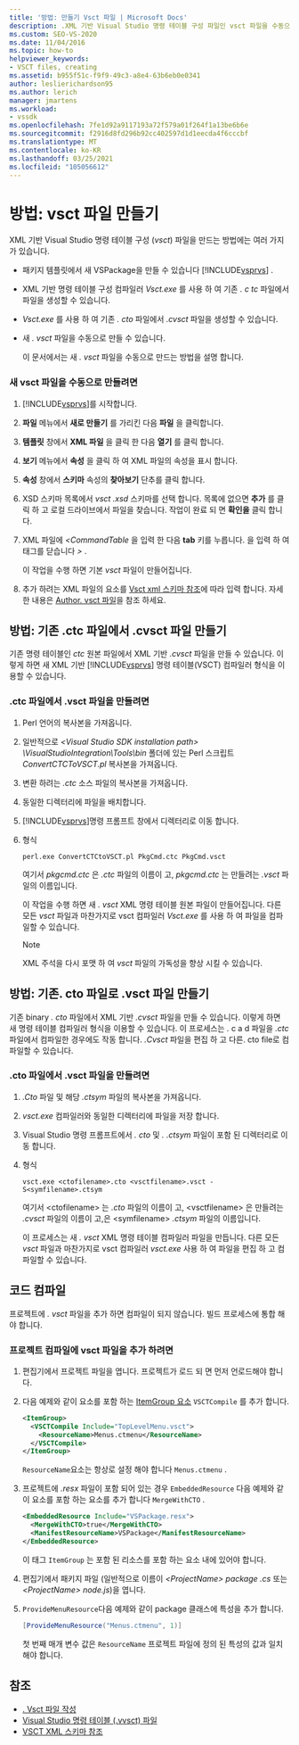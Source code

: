 ```yaml
---
title: '방법: 만들기 Vsct 파일 | Microsoft Docs'
description: .XML 기반 Visual Studio 명령 테이블 구성 파일인 vsct 파일을 수동으로 만드는 방법에 대해 알아봅니다.
ms.custom: SEO-VS-2020
ms.date: 11/04/2016
ms.topic: how-to
helpviewer_keywords:
- VSCT files, creating
ms.assetid: b955f51c-f9f9-49c3-a8e4-63b6eb0e0341
author: leslierichardson95
ms.author: lerich
manager: jmartens
ms.workload:
- vssdk
ms.openlocfilehash: 7fe1d92a9117193a72f579a01f264f1a13be6b6e
ms.sourcegitcommit: f2916d8fd296b92cc402597d1d1eecda4f6cccbf
ms.translationtype: MT
ms.contentlocale: ko-KR
ms.lasthandoff: 03/25/2021
ms.locfileid: "105056612"
---
```

# <a name="how-to-create-a-vsct-file"></a>방법: vsct 파일 만들기

XML 기반 Visual Studio 명령 테이블 구성 (*vsct*) 파일을 만드는 방법에는 여러 가지가 있습니다.

- 패키지 템플릿에서 새 VSPackage을 만들 수 있습니다 [!INCLUDE[vsprvs](../../code-quality/includes/vsprvs_md.md)] .

- XML 기반 명령 테이블 구성 컴파일러 *Vsct.exe* 를 사용 하 여 기존 *. c tc* 파일에서 파일을 생성할 수 있습니다.

- *Vsct.exe* 를 사용 하 여 기존 *. cto* 파일에서 *.cvsct* 파일을 생성할 수 있습니다.

- 새 *. vsct* 파일을 수동으로 만들 수 있습니다.

  이 문서에서는 새 *. vsct* 파일을 수동으로 만드는 방법을 설명 합니다.

### <a name="to-manually-create-a-new-vsct-file"></a>새 vsct 파일을 수동으로 만들려면

1. [!INCLUDE[vsprvs](../../code-quality/includes/vsprvs_md.md)]를 시작합니다.

2. **파일** 메뉴에서 **새로 만들기** 를 가리킨 다음 **파일** 을 클릭합니다.

3. **템플릿** 창에서 **XML 파일** 을 클릭 한 다음 **열기** 를 클릭 합니다.

4. **보기** 메뉴에서 **속성** 을 클릭 하 여 XML 파일의 속성을 표시 합니다.

5. **속성** 창에서 **스키마** 속성의 **찾아보기** 단추를 클릭 합니다.

6. XSD 스키마 목록에서 *vsct .xsd* 스키마를 선택 합니다. 목록에 없으면 **추가** 를 클릭 하 고 로컬 드라이브에서 파일을 찾습니다. 작업이 완료 되 면 **확인을** 클릭 합니다.

7. XML 파일에 *<CommandTable* 을 입력 한 다음 **tab** 키를 누릅니다. 을 입력 하 여 태그를 닫습니다 *>* .

    이 작업을 수행 하면 기본 *vsct* 파일이 만들어집니다.

8. 추가 하려는 XML 파일의 요소를 [Vsct xml 스키마 참조](../../extensibility/vsct-xml-schema-reference.md)에 따라 입력 합니다. 자세한 내용은 [Author. vsct 파일](../../extensibility/internals/authoring-dot-vsct-files.md)을 참조 하세요.

<a name="how-to-create-a-dot-vsct-file-from-an-existing-dot-ctc-file"></a>

## <a name="how-to-create-a-vsct-file-from-an-existing-ctc-file"></a>방법: 기존 .ctc 파일에서 .cvsct 파일 만들기

기존 명령 테이블인 *ctc* 원본 파일에서 XML 기반 *.cvsct* 파일을 만들 수 있습니다. 이렇게 하면 새 XML 기반 [!INCLUDE[vsprvs](../../code-quality/includes/vsprvs_md.md)] 명령 테이블(VSCT) 컴파일러 형식을 이용할 수 있습니다.

### <a name="to-create-a-vsct-file-from-a-ctc-file"></a>.ctc 파일에서 .vsct 파일을 만들려면

1. Perl 언어의 복사본을 가져옵니다.

2. 일반적으로 *\<Visual Studio SDK installation path> \VisualStudioIntegration\Tools\bin* 폴더에 있는 Perl 스크립트 *ConvertCTCToVSCT.pl* 복사본을 가져옵니다.

3. 변환 하려는 *.ctc* 소스 파일의 복사본을 가져옵니다.

4. 동일한 디렉터리에 파일을 배치합니다.

5. [!INCLUDE[vsprvs](../../code-quality/includes/vsprvs_md.md)]명령 프롬프트 창에서 디렉터리로 이동 합니다.

6. 형식

   ```
   perl.exe ConvertCTCtoVSCT.pl PkgCmd.ctc PkgCmd.vsct
   ```

    여기서 *pkgcmd.ctc* 은 *.ctc* 파일의 이름이 고, *pkgcmd.ctc* 는 만들려는 *.vsct* 파일의 이름입니다.

    이 작업을 수행 하면 새 *. vsct* XML 명령 테이블 원본 파일이 만들어집니다. 다른 모든 *vsct* 파일과 마찬가지로 vsct 컴파일러 *Vsct.exe* 를 사용 하 여 파일을 컴파일할 수 있습니다.

   > [!NOTE]
   > XML 주석을 다시 포맷 하 여 *vsct* 파일의 가독성을 향상 시킬 수 있습니다.

<a name="how-to-create-a-dot-vsct-file-from-an-existing-dot-cto-file"></a>

## <a name="how-to-create-a-vsct-file-from-an-existing-cto-file"></a>방법: 기존. cto 파일로 .vsct 파일 만들기

기존 binary *. cto* 파일에서 XML 기반 *.cvsct* 파일을 만들 수 있습니다. 이렇게 하면 새 명령 테이블 컴파일러 형식을 이용할 수 있습니다. 이 프로세스는 *.* c a d 파일을 *.ctc* 파일에서 컴파일한 경우에도 작동 합니다. *.Cvsct* 파일을 편집 하 고 다른. cto file로 컴파일할 수 있습니다.

### <a name="to-create-a-vsct-file-from-a-cto-file"></a>.cto 파일에서 .vsct 파일을 만들려면

1. *.Cto* 파일 및 해당 *.ctsym* 파일의 복사본을 가져옵니다.

2. *vsct.exe* 컴파일러와 동일한 디렉터리에 파일을 저장 합니다.

3. Visual Studio 명령 프롬프트에서 *. cto* 및 *. .ctsym* 파일이 포함 된 디렉터리로 이동 합니다.

4. 형식

    ```
    vsct.exe <ctofilename>.cto <vsctfilename>.vsct -S<symfilename>.ctsym
    ```

     여기서 \<ctofilename\> 는 *.cto* 파일의 이름이 고, \<vsctfilename\> 은 만들려는 *.cvsct* 파일의 이름이 고,은 \<symfilename\> *.ctsym* 파일의 이름입니다.

     이 프로세스는 새 *. vsct* XML 명령 테이블 컴파일러 파일을 만듭니다. 다른 모든 *vsct* 파일과 마찬가지로 vsct 컴파일러 *vsct.exe* 사용 하 여 파일을 편집 하 고 컴파일할 수 있습니다.

## <a name="compile-the-code"></a>코드 컴파일
 프로젝트에 *. vsct* 파일을 추가 하면 컴파일이 되지 않습니다. 빌드 프로세스에 통합 해야 합니다.

### <a name="to-add-a-vsct-file-to-project-compilation"></a>프로젝트 컴파일에 vsct 파일을 추가 하려면

1. 편집기에서 프로젝트 파일을 엽니다. 프로젝트가 로드 되 면 먼저 언로드해야 합니다.

2. 다음 예제와 같이 요소를 포함 하는 [ItemGroup 요소](../../msbuild/itemgroup-element-msbuild.md) `VSCTCompile` 를 추가 합니다.

    ```xml
    <ItemGroup>
      <VSCTCompile Include="TopLevelMenu.vsct">
        <ResourceName>Menus.ctmenu</ResourceName>
      </VSCTCompile>
    </ItemGroup>

    ```

     `ResourceName`요소는 항상로 설정 해야 합니다 `Menus.ctmenu` .

3. 프로젝트에 *.resx* 파일이 포함 되어 있는 경우 `EmbeddedResource` 다음 예제와 같이 요소를 포함 하는 요소를 추가 합니다 `MergeWithCTO` .

    ```xml
    <EmbeddedResource Include="VSPackage.resx">
      <MergeWithCTO>true</MergeWithCTO>
      <ManifestResourceName>VSPackage</ManifestResourceName>
    </EmbeddedResource>

    ```

     이 태그 `ItemGroup` 는 포함 된 리소스를 포함 하는 요소 내에 있어야 합니다.

4. 편집기에서 패키지 파일 (일반적으로 이름이 *\<ProjectName\> package .cs* 또는 *\<ProjectName\> node.js*)을 엽니다.

5. `ProvideMenuResource`다음 예제와 같이 package 클래스에 특성을 추가 합니다.

    ```csharp
    [ProvideMenuResource("Menus.ctmenu", 1)]
    ```

     첫 번째 매개 변수 값은 `ResourceName` 프로젝트 파일에 정의 된 특성의 값과 일치 해야 합니다.

## <a name="see-also"></a>참조
- [. Vsct 파일 작성](../../extensibility/internals/authoring-dot-vsct-files.md)
- [Visual Studio 명령 테이블 (.vvsct) 파일](../../extensibility/internals/visual-studio-command-table-dot-vsct-files.md)
- [VSCT XML 스키마 참조](../../extensibility/vsct-xml-schema-reference.md)
